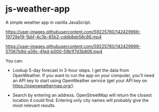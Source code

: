 # js-weather-app

A simple weather app in vanilla JavaScript.

https://user-images.githubusercontent.com/59225760/142429966-19729e19-1bbf-4c3b-85b2-cddb8eb58c86.mp4

https://user-images.githubusercontent.com/59225760/142429999-57067b9d-a39c-4fed-b000-59b1f7d3b806.mp4

You can:

- Lookup 5-day forecast in 3-hour steps. I get the data from OpenWeather. If you want to run the app on your computer, you'll need an API key to start using OpenWeather service (get your API key on https://openweathermap.org/).

- Search by entering an address. OpenStreetMap will return the closest location it could find. Entering only city names will probably give the most relevant results.
